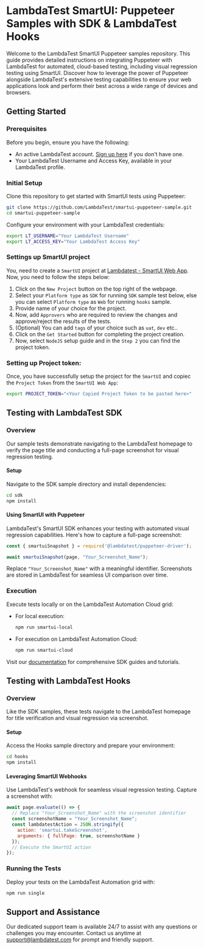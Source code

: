# LambdaTest SmartUI: Puppeteer Samples with SDK & LambdaTest Hooks

Welcome to the LambdaTest SmartUI Puppeteer samples repository. This guide provides detailed instructions on integrating Puppeteer with LambdaTest for automated, cloud-based testing, including visual regression testing using SmartUI. Discover how to leverage the power of Puppeteer alongside LambdaTest's extensive testing capabilities to ensure your web applications look and perform their best across a wide range of devices and browsers.

## Getting Started

### Prerequisites

Before you begin, ensure you have the following:
- An active LambdaTest account. [Sign up here](https://www.lambdatest.com/) if you don't have one.
- Your LambdaTest Username and Access Key, available in your LambdaTest profile.

### Initial Setup

Clone this repository to get started with SmartUI tests using Puppeteer:

```bash
git clone https://github.com/LambdaTest/smartui-puppeteer-sample.git
cd smartui-puppeteer-sample
```

Configure your environment with your LambdaTest credentials:

```bash
export LT_USERNAME="Your LambdaTest Username"
export LT_ACCESS_KEY="Your LambdaTest Access Key"
```
### Settings up SmartUI project

You, need to create a `SmartUI` project at [Lambdatest - SmartUI Web App](https://smartui.lambdatest.com/projects). Now, you need to follow the steps below: 
1. Click on the `New Project` button on the top right of the webpage.
2. Select your `Platform type` as `SDK` for running `SDK` sample test below, else you can select `Platform type` as `Web` for running `hooks` sample.
3. Provide name of your choice for the project.
4. Now, add `Approvers` who are required to review the changes and approve/reject the results of the tests.
5. (Optional) You can add `tags` of your choice such as `uat`, `dev` etc..
6. Click on the `Get Started` button for completing the project creation.
7. Now, select `NodeJS` setup guide and in the `Step 2` you can find the project token.

### Setting up Project token: 
Once, you have successfully setup the project for the `SmartUI` and copiec the `Project Token` from the `SmartUI Web App`: 

```bash
export PROJECT_TOKEN="<Your Copied Project Token to be pasted here>" 
```

## Testing with LambdaTest SDK

### Overview

Our sample tests demonstrate navigating to the LambdaTest homepage to verify the page title and conducting a full-page screenshot for visual regression testing.

#### Setup

Navigate to the SDK sample directory and install dependencies:

```bash
cd sdk
npm install
```

#### Using SmartUI with Puppeteer

LambdaTest's SmartUI SDK enhances your testing with automated visual regression capabilities. Here's how to capture a full-page screenshot:

```javascript
const { smartuiSnapshot } = require('@lambdatest/puppeteer-driver');

await smartuiSnapshot(page, "Your_Screenshot_Name");
```

Replace `"Your_Screenshot_Name"` with a meaningful identifier. Screenshots are stored in LambdaTest for seamless UI comparison over time.

### Execution

Execute tests locally or on the LambdaTest Automation Cloud grid:

- For local execution:
  ```bash
  npm run smartui-local
  ```

- For execution on LambdaTest Automation Cloud:
  ```bash
  npm run smartui-cloud
  ```

Visit our [documentation](https://www.lambdatest.com/support/docs/smartui-puppeteer-sdk/) for comprehensive SDK guides and tutorials.

## Testing with LambdaTest Hooks

### Overview

Like the SDK samples, these tests navigate to the LambdaTest homepage for title verification and visual regression via screenshot.

#### Setup

Access the Hooks sample directory and prepare your environment:

```bash
cd hooks
npm install
```

#### Leveraging SmartUI Webhooks

Use LambdaTest's webhook for seamless visual regression testing. Capture a screenshot with:

```javascript
await page.evaluate(() => {
  // Replace "Your_Screenshot_Name" with the screenshot identifier
  const screenshotName = "Your_Screenshot_Name";
  const lambdatestAction = JSON.stringify({
    action: 'smartui.takeScreenshot',
    arguments: { fullPage: true, screenshotName }
  });
  // Execute the SmartUI action
});
```

### Running the Tests

Deploy your tests on the LambdaTest Automation grid with:

```bash
npm run single
```

## Support and Assistance

Our dedicated support team is available 24/7 to assist with any questions or challenges you may encounter. Contact us anytime at [support@lambdatest.com](mailto:support@lambdatest.com) for prompt and friendly support.
